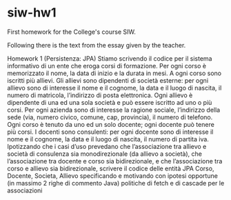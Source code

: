 # siw-hw1
First homework for the College's course SIW.

Following there is the text from the essay given by the teacher.

Homework 1 (Persistenza: JPA)
Stiamo scrivendo il codice per il sistema informativo di un ente che eroga corsi di formazione. Per ogni corso 
è memorizzato il nome, la data di inizio e la durata in mesi. A ogni corso sono iscritti più allievi. Gli allievi sono 
dipendenti di società esterne: per ogni allievo sono di interesse il nome e il cognome, la data e il luogo di 
nascita, il numero di matricola, l’indirizzo di posta elettronica. Ogni allievo è dipendente di una ed una sola 
società e può essere iscritto ad uno o più corsi. Per ogni azienda sono di interesse la ragione sociale, l’indirizzo 
della sede (via, numero civico, comune, cap, provincia), il numero di telefono. Ogni corso è tenuto da uno ed 
un solo docente; ogni docente può tenere più corsi. I docenti sono consulenti: per ogni docente sono di 
interesse il nome e il cognome, la data e il luogo di nascita, il numero di partita iva. 
Ipotizzando che i casi d’uso prevedano che l’associazione tra allievo e società di consulenza sia 
monodirezionale (da allievo a società), che l’associazione tra docente e corso sia bidirezionale, e che 
l’associazione tra corso e allievo sia bidirezionale, scrivere il codice delle entità JPA Corso, Docente, Societa, 
Allievo specificando e motivando con ipotesi opportune (in massimo 2 righe di commento Java) politiche di 
fetch e di cascade per le associazioni
